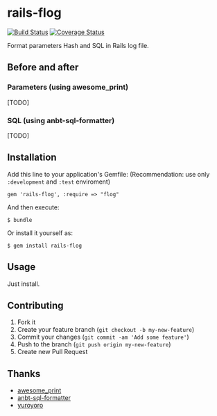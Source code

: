 # rails-flog

[![Build Status](https://secure.travis-ci.org/pinzolo/rails-flog.png)](http://travis-ci.org/pinzolo/rails-flog)
[![Coverage Status](https://coveralls.io/repos/pinzolo/detox/rails-flog.png)](https://coveralls.io/r/pinzolo/rails-flog)

Format parameters Hash and SQL in Rails log file.

## Before and after

### Parameters (using awesome_print)

[TODO]

### SQL (using anbt-sql-formatter)

[TODO]

## Installation

Add this line to your application's Gemfile:
(Recommendation: use only `:development` and `:test` enviroment)

    gem 'rails-flog', :require => "flog"

And then execute:

    $ bundle

Or install it yourself as:

    $ gem install rails-flog

## Usage

Just install.

## Contributing

1. Fork it
2. Create your feature branch (`git checkout -b my-new-feature`)
3. Commit your changes (`git commit -am 'Add some feature'`)
4. Push to the branch (`git push origin my-new-feature`)
5. Create new Pull Request

## Thanks

- [awesome_print](https://github.com/michaeldv/awesome_print)
- [anbt-sql-formatter](https://github.com/sonota/anbt-sql-formatter)
- [yuroyoro](http://yuroyoro.hatenablog.com/entry/2013/04/12/141648)
